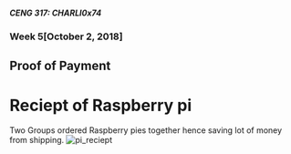 ##### CENG 317: CHARLI0x74
### Week 5[October 2, 2018]
## Proof of Payment
# Reciept of Raspberry pi
Two Groups ordered Raspberry pies together hence saving lot of money from shipping. 
![pi_reciept](https://user-images.githubusercontent.com/43182173/46379432-c5acbd80-c66c-11e8-98d9-2182ad8b64ab.png)


